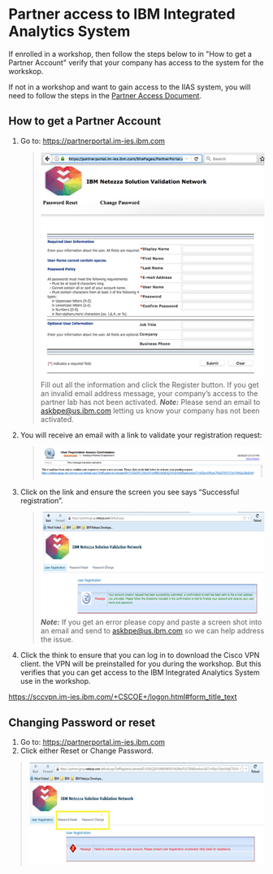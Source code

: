 
# Partner access to IBM Integrated Analytics System


If enrolled in a workshop, then follow the steps below to in "How to get a Partner Account" verify that your company has access to the system for the workskop.

If not in a workshop and want to gain access to the IIAS system, you will need to follow the steps in the [Partner Access Document](ExternalPartnerAccess.pdf).


## How to get a Partner Account
1. Go to: https://partnerportal.im-ies.ibm.com
   >![request user](./images/PartnerPortal.png)
Fill out all the information and click the Register button.
If you get an invalid email address message, your company’s access to the partner lab has not been activated.  ***Note:*** Please send an email to askbpe@us.ibm.com letting us know your company has not been activated.
1. You will receive an email with a link to validate your registration request:
   >![Click Link](./images/ClickLink.png)
1. Click on the link and ensure the screen you see says “Successful registration”.
   >![RegComplete](./images/RegComplete.png)
***Note:*** If you get an error please copy and paste a screen shot into an email and send to askbpe@us.ibm.com so we can help address the issue.
1. Click the think to ensure that you can log in to download the Cisco VPN client.  the VPN will be preinstalled for you during the workshop.  But this verifies that you can get access to the IBM Integrated Analytics System use in the workshop.

https://sccvpn.im-ies.ibm.com/+CSCOE+/logon.html#form_title_text

## Changing Password or reset
1. Go to: https://partnerportal.im-ies.ibm.com
1. Click either Reset or Change Password.
>![reset or Change Password](./images/resetChange.png)
